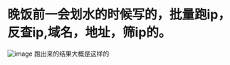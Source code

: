# 晚饭前一会划水的时候写的，批量跑ip，反查ip,域名，地址，筛ip的。
![image](https://user-images.githubusercontent.com/70200814/115236088-87554c00-a14d-11eb-9bfc-2386206d6757.png)
跑出来的结果大概是这样的
